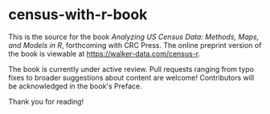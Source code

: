 # census-with-r-book

This is the source for the book _Analyzing US Census Data: Methods, Maps, and Models in R_, forthcoming with CRC Press.  The online preprint version of the book is viewable at https://walker-data.com/census-r.  

The book is currently under active review.  Pull requests ranging from typo fixes to broader suggestions about content are welcome!  Contributors will be acknowledged in the book's Preface.  

Thank you for reading!